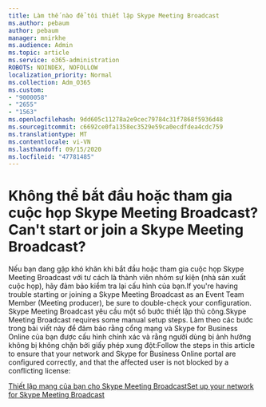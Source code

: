 ```yaml
---
title: Làm thế nào để tôi thiết lập Skype Meeting Broadcast
ms.author: pebaum
author: pebaum
manager: mnirkhe
ms.audience: Admin
ms.topic: article
ms.service: o365-administration
ROBOTS: NOINDEX, NOFOLLOW
localization_priority: Normal
ms.collection: Adm_O365
ms.custom:
- "9000058"
- "2655"
- "1563"
ms.openlocfilehash: 9dd605c11278a2e9cec79784c31f7868f5936d48
ms.sourcegitcommit: c6692ce0fa1358ec3529e59ca0ecdfdea4cdc759
ms.translationtype: MT
ms.contentlocale: vi-VN
ms.lasthandoff: 09/15/2020
ms.locfileid: "47781485"
---
```

# <a name="cant-start-or-join-a-skype-meeting-broadcast"></a><span data-ttu-id="b5705-102">Không thể bắt đầu hoặc tham gia cuộc họp Skype Meeting Broadcast?</span><span class="sxs-lookup"><span data-stu-id="b5705-102">Can't start or join a Skype Meeting Broadcast?</span></span>

<span data-ttu-id="b5705-103">Nếu bạn đang gặp khó khăn khi bắt đầu hoặc tham gia cuộc họp Skype Meeting Broadcast với tư cách là thành viên nhóm sự kiện (nhà sản xuất cuộc họp), hãy đảm bảo kiểm tra lại cấu hình của bạn.</span><span class="sxs-lookup"><span data-stu-id="b5705-103">If you're having trouble starting or joining a Skype Meeting Broadcast as an Event Team Member (Meeting producer), be sure to double-check your configuration.</span></span> <span data-ttu-id="b5705-104">Skype Meeting Broadcast yêu cầu một số bước thiết lập thủ công.</span><span class="sxs-lookup"><span data-stu-id="b5705-104">Skype Meeting Broadcast requires some manual setup steps.</span></span> <span data-ttu-id="b5705-105">Làm theo các bước trong bài viết này để đảm bảo rằng cổng mạng và Skype for Business Online của bạn được cấu hình chính xác và rằng người dùng bị ảnh hưởng không bị không chặn bởi giấy phép xung đột:</span><span class="sxs-lookup"><span data-stu-id="b5705-105">Follow the steps in this article to ensure that your network and Skype for Business Online portal are configured correctly, and that the affected user is not blocked by a conflicting license:</span></span>

[<span data-ttu-id="b5705-106">Thiết lập mạng của bạn cho Skype Meeting Broadcast</span><span class="sxs-lookup"><span data-stu-id="b5705-106">Set up your network for Skype Meeting Broadcast</span></span>](https://docs.microsoft.com/SkypeForBusiness/set-up-your-network-for-skype-meeting-broadcast/set-up-your-network-for-skype-meeting-broadcast)